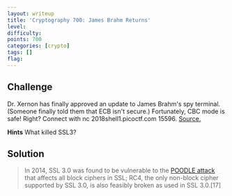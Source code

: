 ```yaml
---
layout: writeup
title: 'Cryptography 700: James Brahm Returns'
level:
difficulty:
points: 700
categories: [crypto]
tags: []
flag:
---
```


## Challenge
Dr. Xernon has finally approved an update to James Brahm's spy terminal.
(Someone finally told them that ECB isn't secure.) Fortunately, CBC mode
is safe! Right? Connect with nc 2018shell1.picoctf.com 15596.
[Source.](writeupfiles/james-brahm-returns.py)

**Hints**
What killed SSL3?

## Solution

> In 2014, SSL 3.0 was found to be vulnerable to the [POODLE attack][1]
> that affects all block ciphers in SSL; RC4, the only non-block cipher
> supported by SSL 3.0, is also feasibly broken as used in SSL
> 3.0.\[17\]



[1]: https://en.wikipedia.org/wiki/POODLE
